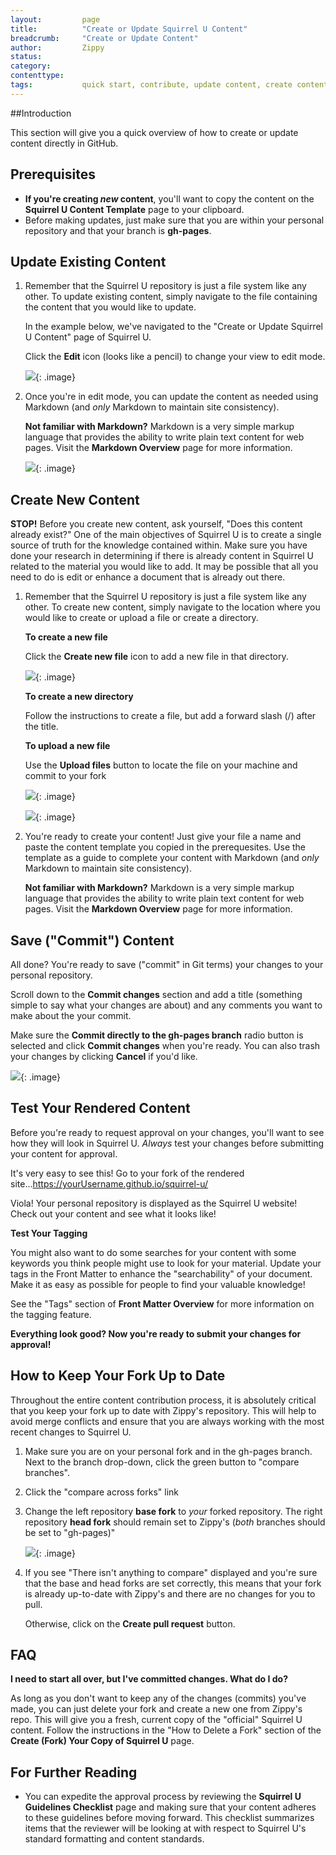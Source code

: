 ```yaml
---
layout:         page
title:          "Create or Update Squirrel U Content"
breadcrumb:     "Create or Update Content"
author:         Zippy
status:
category:
contenttype:
tags:           quick start, contribute, update content, create content, new content, ground
---
```


##Introduction

This section will give you a quick overview of how to create or update content directly in GitHub.

## Prerequisites

* **If you're creating *new* content**, you'll want to copy the content on the **Squirrel U Content Template** page to your clipboard.
* Before making updates, just make sure that you are within your personal repository and that your branch is
**gh-pages**.

## Update Existing Content

1. Remember that the Squirrel U repository is just a file system like any other. To update existing content, simply navigate to
the file containing the content that you would like to update.

    In the example below, we've navigated to the "Create or Update Squirrel U Content" page of Squirrel U.

    Click the **Edit** icon (looks like a pencil) to change your view to edit mode.

    ![](images/file.png){: .image}

2. Once you're in edit mode, you can update the content as needed using Markdown (and *only* Markdown to maintain site consistency).

    **Not familiar with Markdown?**  Markdown is a very simple markup language that provides the ability to write plain text
    content for web pages. Visit the **Markdown Overview** page for more information.

    ![](images/editContent.png){: .image}

## Create New Content

**STOP!** Before you create new content, ask yourself, "Does this content already exist?" One of the main objectives of Squirrel U
is to create a single source of truth for the knowledge contained within.  Make sure you have done your research in determining
if there is already content in Squirrel U related to the material you would like to add. It may be possible that all you need to do is
edit or enhance a document that is already out there.

1. Remember that the Squirrel U repository is just a file system like any other. To create new content, simply navigate to
the location where you would like to create or upload a file or create a directory.

    **To create a new file**

    Click the **Create new file** icon to add a new file in that directory.

    ![](images/forkedRepo.png){: .image}

    **To create a new directory**

    Follow the instructions to create a file, but add a forward slash (/) after the title.

    **To upload a new file**

    Use the **Upload files** button to locate the file on your machine and commit to your fork

    ![](images/forkedRepo.png){: .image}

    ![](images/commit.png){: .image}

2. You're ready to create your content! Just give your file a name and paste the content template you copied in the prerequesites.
Use the template as a guide to complete your content with Markdown (and *only* Markdown to maintain site consistency).

    **Not familiar with Markdown?**  Markdown is a very simple markup language that provides the ability to write plain text
    content for web pages. Visit the **Markdown Overview** page for more information.

## Save ("Commit") Content

All done? You're ready to save ("commit" in Git terms) your changes to your personal repository.

Scroll down to the **Commit changes** section and add a title (something simple to say what your changes are about) and any comments
you want to make about the your commit.

Make sure the **Commit directly to the gh-pages branch** radio button is selected and click **Commit changes** when you're ready. You
can also trash your changes by clicking **Cancel** if you'd like.

![](images/commit.png){: .image}

## Test Your Rendered Content

Before you're ready to request approval on your changes, you'll want to see how they will look in Squirrel U. *Always* test your changes
before submitting your content for approval.

It's very easy to see this!  Go to your fork of the rendered site...https://yourUsername.github.io/squirrel-u/

Viola! Your personal repository is displayed as the Squirrel U website! Check out your content and see what it looks like!

**Test Your Tagging**

You might also want to do some searches for your content with some keywords you think people might use to look for your material.
Update your tags in the Front Matter to enhance the "searchability" of your document.  Make it as easy as possible for people to find your
valuable knowledge!

See the "Tags" section of **Front Matter Overview** for more information on the tagging feature.

**Everything look good? Now you're ready to submit your changes for approval!**

## How to Keep Your Fork Up to Date

Throughout the entire content contribution process, it is absolutely critical that you keep your
fork up to date with Zippy's repository. This will help to avoid merge conflicts and ensure that you are always
working with the most recent changes to Squirrel U.

1. Make sure you are on your personal fork and in the gh-pages branch. Next to the branch drop-down, click the green button
to "compare branches".

2. Click the "compare across forks" link

3. Change the left repository **base fork** to *your* forked repository.  The right repository **head fork** should remain
set to Zippy's (*both* branches should be set to "gh-pages)"

    ![](images/compareChanges.png){: .image}

4. If you see "There isn't anything to compare" displayed and you're sure that the base and head forks are set correctly, this
means that your fork is already up-to-date with Zippy's and there are no changes for you to pull.

    Otherwise, click on the **Create pull request** button.

## FAQ

**I need to start all over, but I've committed changes.  What do I do?**

As long as you don't want to keep any of the changes (commits) you've made, you can just delete your fork and create a new one
from Zippy's repo.  This will give you a fresh, current copy of the "official" Squirrel U content. Follow the instructions in the
"How to Delete a Fork" section of the **Create (Fork) Your Copy of Squirrel U** page.

## For Further Reading

* You can expedite the approval process by reviewing the **Squirrel U Guidelines Checklist** page and making sure that your content
adheres to these guidelines before moving forward. This checklist summarizes items that the reviewer will be looking at with respect
to Squirrel U's standard formatting and content standards.

